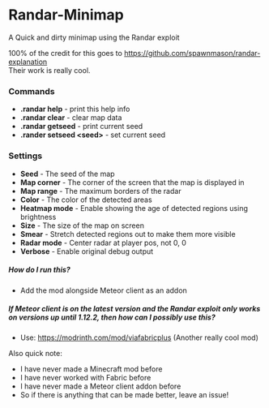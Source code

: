 # Randar-Minimap

A Quick and dirty minimap using the Randar exploit

100% of the credit for this goes to https://github.com/spawnmason/randar-explanation   
Their work is really cool.


### Commands
- **.randar help** - print this help info
- **.randar clear** - clear map data
- **.randar getseed** - print current seed
- **.rander setseed \<seed>** - set current seed

### Settings
- **Seed** - The seed of the map
- **Map corner** - The corner of the screen that the map is displayed in
- **Map range** - The maximum borders of the radar
- **Color** - The color of the detected areas
- **Heatmap mode** - Enable showing the age of detected regions using brightness
- **Size** - The size of the map on screen
- **Smear** - Stretch detected regions out to make them more visible
- **Radar mode** - Center radar at player pos, not 0, 0
- **Verbose** - Enable original debug output



##### How do I run this?   
- Add the mod alongside Meteor client as an addon   
##### If Meteor client is on the latest version and the Randar exploit only works on versions up until 1.12.2, then how can I possibly use this?
- Use: https://modrinth.com/mod/viafabricplus (Another really cool mod)

Also quick note:
- I have never made a Minecraft mod before
- I have never worked with Fabric before
- I have never made a Meteor client addon before
- So if there is anything that can be made better, leave an issue!
